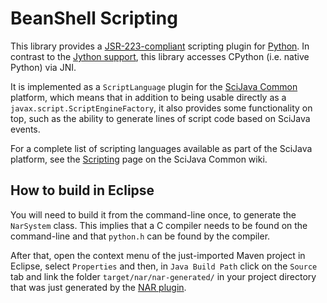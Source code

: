 # BeanShell Scripting

This library provides a
[JSR-223-compliant](https://en.wikipedia.org/wiki/Scripting_for_the_Java_Platform)
scripting plugin for [Python](http://www.python.org/). In contrast to the
[Jython support](https://github.com/scijava/scripting-jython), this library
accesses CPython (i.e. native Python) via JNI.

It is implemented as a `ScriptLanguage` plugin for the [SciJava
Common](https://github.com/scijava/scijava-common) platform, which means that
in addition to being usable directly as a `javax.script.ScriptEngineFactory`,
it also provides some functionality on top, such as the ability to generate
lines of script code based on SciJava events.

For a complete list of scripting languages available as part of the SciJava
platform, see the
[Scripting](https://github.com/scijava/scijava-common/wiki/Scripting) page on
the SciJava Common wiki.

## How to build in Eclipse

You will need to build it from the command-line once, to generate the
`NarSystem` class. This implies that a C compiler needs to be found on the
command-line and that `python.h` can be found by the compiler.

After that, open the context menu of the just-imported Maven project in Eclipse,
select `Properties` and then, in `Java Build Path` click on the `Source` tab
and link the folder `target/nar/nar-generated/` in your project directory that
was just generated by the [NAR plugin](http://maven-nar.github.io/).
